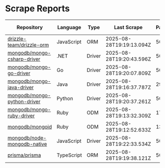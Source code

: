 # Scrape Reports

| Repository | Language | Type | Last Scrape | Pages | Found | Filtered | Total Possible | Percent |
|---|---|---|---|---|---|---|---:|---:|
| [drizzle-team/drizzle-orm](reports/drizzle-team-drizzle-orm-dependents.md) | JavaScript | ORM | 2025-08-28T19:19:13.094Z | 500 | 14905 | 14821 | 139895 | 10.7% |
| [mongodb/mongo-csharp-driver](reports/mongodb-mongo-csharp-driver-dependents.md) | .NET | Driver | 2025-08-28T19:20:43.596Z | 500 | 14958 | 14922 | 87645 | 17.1% |
| [mongodb/mongo-go-driver](reports/mongodb-mongo-go-driver-dependents.md) | Go | Driver | 2025-08-28T19:20:07.809Z | 500 | 14187 | 14027 | 97440 | 14.6% |
| [mongodb/mongo-java-driver](reports/mongodb-mongo-java-driver-dependents.md) | Java | Driver | 2025-08-28T19:16:37.787Z | 293 | 8739 | 8660 | 17781 | 49.1% |
| [mongodb/mongo-python-driver](reports/mongodb-mongo-python-driver-dependents.md) | Python | Driver | 2025-08-28T19:20:37.261Z | 500 | 14896 | 14858 | 398784 | 3.7% |
| [mongodb/mongo-ruby-driver](reports/mongodb-mongo-ruby-driver-dependents.md) | Ruby | ODM | 2025-08-28T19:13:32.309Z | 172 | 5069 | 4920 | 22214 | 22.8% |
| [mongodb/mongoid](reports/mongodb-mongoid-dependents.md) | Ruby | ODM | 2025-08-28T19:12:52.633Z | 136 | 4029 | 3897 | 23645 | 17.0% |
| [mongodb/node-mongodb-native](reports/mongodb-node-mongodb-native-dependents.md) | JavaScript | Driver | 2025-08-28T19:22:33.534Z | 500 | 14970 | 14932 | 5702984 | 0.3% |
| [prisma/prisma](reports/prisma-prisma-dependents.md) | TypeScript | ORM | 2025-08-28T19:19:38.121Z | 500 | 14972 | 14940 | 754148 | 2.0% |
